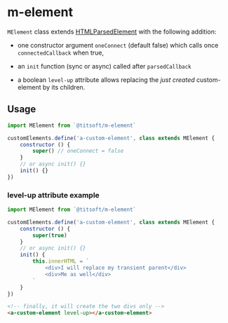 # m-element

`MElement` class extends [HTMLParsedElement](https://github.com/WebReflection/html-parsed-element) with the following addition:
- one constructor argument `oneConnect` (default false) which calls once `connectedCallback` when true,

- an `init` function (sync or async) called after `parsedCallback`

- a boolean `level-up` attribute allows replacing the *just created* custom-element by its children.

## Usage
``` javascript
import MElement from `@titsoft/m-element`

customElements.define('a-custom-element', class extends MElement {
    constructor () {
        super() // oneConnect = false
    }
    // or async init() {}
    init() {}
})

```
### level-up attribute example
``` javascript
import MElement from `@titsoft/m-element`

customElements.define('a-custom-element', class extends MElement {
    constructor () {
        super(true)
    }
    // or async init() {}
    init() {
        this.innerHTML = `
            <div>I will replace my transient parent</div>
            <div>Me as well</div>
        `
    }
})
```
```html
<!-- finally, it will create the two divs only -->
<a-custom-element level-up></a-custom-element>
```
